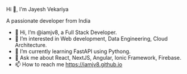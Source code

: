 
Hi 👋, I'm Jayesh Vekariya

A passionate developer from India

- 👋 Hi, I’m @iamjv8, a Full Stack Developer.
- 👀 I’m interested in Web development, Data Engineering, Cloud Architecture.
- 🌱 I’m currently learning FastAPI using Pythong.
- 💬 Ask me about React, NextJS, Angular, Ionic Framework, Firebase.
- 📫 How to reach me https://iamjv8.github.io

<!---
iamjv8/iamjv8 is a ✨ special ✨ repository because its `README.md` (this file) appears on your GitHub profile.
You can click the Preview link to take a look at your changes.
--->

